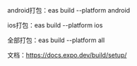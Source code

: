 android打包：eas build --platform android 

ios打包：eas build --platform ios

全部打包：eas build --platform all

文档：https://docs.expo.dev/build/setup/